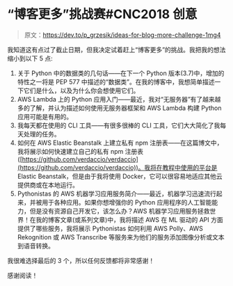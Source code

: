 # “博客更多”挑战赛#CNC2018 创意

> 原文：<https://dev.to/p_grzesik/ideas-for-blog-more-challenge-1mg4>

我知道这有点过了截止日期，但我决定试着赶上“博客更多”的挑战。我把我的想法缩小到以下 5 点:

1.  关于 Python 中的数据类的几句话——在下一个 Python 版本(3.7)中，增加的特性之一将是 PEP 577 中描述的“数据类”。在我的博客中，我想简单描述一下它们是什么，以及为什么你会想使用它们。
2.  AWS Lambda 上的 Python 应用入门——最近，我对“无服务器”有了越来越多的了解，并认为描述如何使用无服务器框架和 AWS Lambda 构建 Python 应用可能是有用的。
3.  我每天都在使用的 CLI 工具——有很多很棒的 CLI 工具，它们大大简化了我每天处理的任务。
4.  如何在 AWS Elastic Beanstalk 上建立私有 npm 注册表——在这篇博文中，我将展示如何快速建立自己的私有 npm 注册表([https://github.com/verdaccio/verdaccio](https://github.com/verdaccio/verdaccio))。我将在教程中使用的平台是 Elastic Beanstalk，但是由于我将使用 Docker，它可以很容易地适应其他云提供商或在本地运行。
5.  Pythonistas 的 AWS 机器学习应用服务简介——最近，机器学习迅速流行起来，并被用于各种应用。如果你想增强你的 Python 应用程序的人工智能能力，但是没有资源自己开发它，该怎么办？AWS 机器学习应用服务拯救世界！在我的博客文章(或系列文章)中，我将描述 AWS 在 ML 驱动的 API 方面提供了哪些服务，我将展示 Pythonistas 如何利用 AWS Polly、AWS Rekognition 或 AWS Transcribe 等服务来为他们的服务添加图像分析或文本到语音转换。

我很难选择最后的 3 个，所以任何反馈都将非常感谢！

感谢阅读！